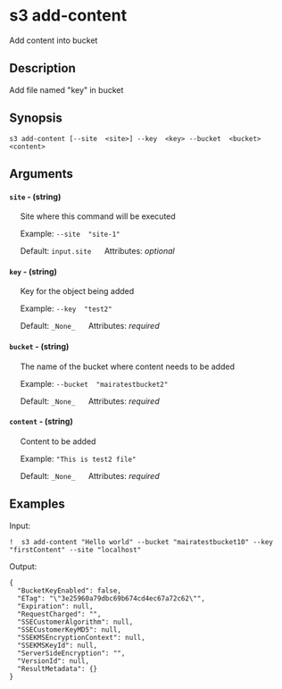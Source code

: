 # s3 add-content

Add content into bucket

## Description

Add file named "key" in bucket

## Synopsis

`s3 add-content [--site  <site>] --key  <key> --bucket  <bucket> <content>`

## Arguments


#### `site` - (string)

&nbsp;&nbsp;&nbsp;&nbsp; Site where this command will be executed  

&nbsp;&nbsp;&nbsp;&nbsp; Example:  `--site  "site-1"`

&nbsp;&nbsp;&nbsp;&nbsp; Default: `input.site`
&nbsp;&nbsp;&nbsp;&nbsp; Attributes: _optional_  


#### `key` - (string)

&nbsp;&nbsp;&nbsp;&nbsp; Key for the object being added  

&nbsp;&nbsp;&nbsp;&nbsp; Example:  `--key  "test2"`

&nbsp;&nbsp;&nbsp;&nbsp; Default: `_None_`
&nbsp;&nbsp;&nbsp;&nbsp; Attributes: _required_  


#### `bucket` - (string)

&nbsp;&nbsp;&nbsp;&nbsp; The name of the bucket where content needs to be added  

&nbsp;&nbsp;&nbsp;&nbsp; Example:  `--bucket  "mairatestbucket2"`

&nbsp;&nbsp;&nbsp;&nbsp; Default: `_None_`
&nbsp;&nbsp;&nbsp;&nbsp; Attributes: _required_  


#### `content` - (string)

&nbsp;&nbsp;&nbsp;&nbsp; Content to be added  

&nbsp;&nbsp;&nbsp;&nbsp; Example:  `"This is test2 file"`

&nbsp;&nbsp;&nbsp;&nbsp; Default: `_None_`
&nbsp;&nbsp;&nbsp;&nbsp; Attributes: _required_  



## Examples

Input: 
```
!  s3 add-content "Hello world" --bucket "mairatestbucket10" --key "firstContent" --site "localhost"
```
Output: 
```
{
  "BucketKeyEnabled": false,
  "ETag": "\"3e25960a79dbc69b674cd4ec67a72c62\"",
  "Expiration": null,
  "RequestCharged": "",
  "SSECustomerAlgorithm": null,
  "SSECustomerKeyMD5": null,
  "SSEKMSEncryptionContext": null,
  "SSEKMSKeyId": null,
  "ServerSideEncryption": "",
  "VersionId": null,
  "ResultMetadata": {}
}
```

